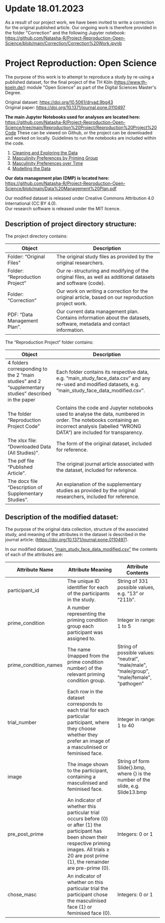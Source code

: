# Update 18.01.2023

As a result of our project work, we have been invited to write a correction for the original published article. Our ongoing work is therefore provided in the folder "Correction" and the following Jupyter notebook: https://github.com/Natasha-R/Project-Reproduction-Open-Science/blob/main/Correction/Correction%20Work.ipynb

# Project Reproduction: Open Science

The purpose of this work is to attempt to reproduce a study by re-using a published dataset, for the final project of the TH Köln (https://www.th-koeln.de/) module "Open Science" as part of the Digital Sciences Master's Degree. 

Original dataset: https://doi.org/10.5061/dryad.9bg43   
Original paper: https://doi.org/10.1371/journal.pone.0110497    

**The main Jupyter Notebooks used for analyses are located here:** https://github.com/Natasha-R/Project-Reproduction-Open-Science/tree/main/Reproduction%20Project/Reproduction%20Project%20Code
These can be viewed on Github, or the project can be downloaded and worked on locally. Guidelines to run the notebooks are included within the code.

1. [Cleaning and Exploring the Data](https://github.com/Natasha-R/Project-Reproduction-Open-Science/blob/main/Reproduction%20Project/Reproduction%20Project%20Code/1.%20Cleaning%20and%20Exploring%20Data.ipynb)  
2. [Masculinity Preferences by Priming Group](https://github.com/Natasha-R/Project-Reproduction-Open-Science/blob/main/Reproduction%20Project/Reproduction%20Project%20Code/2.%20Masculinity%20preferences%20by%20priming%20group.ipynb)  
3. [Masculinity Preferences over Time](https://github.com/Natasha-R/Project-Reproduction-Open-Science/blob/main/Reproduction%20Project/Reproduction%20Project%20Code/3.%20Masculinity%20over%20'time'.ipynb)  
4. [Modelling the Data](https://github.com/Natasha-R/Project-Reproduction-Open-Science/blob/main/Reproduction%20Project/Reproduction%20Project%20Code/4.%20Modelling%20the%20data.ipynb)  

**Our data management plan (DMP) is located here:** https://github.com/Natasha-R/Project-Reproduction-Open-Science/blob/main/Data%20Management%20Plan.pdf

Our modified dataset is released under Creative Commons Attribution 4.0 International (CC BY 4.0).  
Our research software is released under the MIT licence.  

## Description of project directory structure:

The project directory contains:

| Object                         | Description                                                                                                            |
|--------------------------------|------------------------------------------------------------------------------------------------------------------------|
| Folder: “Original Files”       | The original study files as provided by the original researchers.                                                      |
| Folder: “Reproduction Project” | Our re-structuring and modifying of the original files, as well as additional datasets and software (code).            |
| Folder: “Correction”           | Our work on writing a correction for the original article, based on our reproduction project work.                     |
| PDF: “Data Management Plan”.   | Our current data management plan. Contains information about the datasets, software, metadata and contact information. |

The “Reproduction Project” folder contains:

| Object                                                                                               | Description                                                                                                                                                                                  |
|------------------------------------------------------------------------------------------------------|----------------------------------------------------------------------------------------------------------------------------------------------------------------------------------------------|
| 4 folders corresponding to the 2 “main studies” and 2 “supplementary studies” described in the paper | Each folder contains its respective data, e.g. “main_study_face_data.csv” and any re-used and modified datasets, e.g.  “main_study_face_data_modified.csv”.                                  |
| The folder “Reproduction Project Code”                                                               | Contains the code and Jupyter notebooks used to analyse the data, numbered in order. The notebooks containing an incorrect analysis (labelled “WRONG DATA”) are included for transparency.   |
| The xlsx file: “Downloaded Data (All Studies)”.                                                      | The form of the original dataset, included for reference.                                                                                                                                    |
| The pdf file “Published Article”.                                                                    | The original journal article associated with the dataset, included for reference.                                                                                                            |
| The docx file “Description of Supplementary Studies”.                                                | An explanation of the supplementary studies as provided by the original researchers, included for reference.                                                                                 |

## Description of the modified dataset:

The purpose of the original data collection, structure of the associated study, and meaning of the attributes in the dataset is described in the journal article: (https://doi.org/10.1371/journal.pone.0110497).

In our modified dataset, [“main_study_face_data_modified.csv”](https://github.com/Natasha-R/Project-Reproduction-Open-Science/blob/main/Reproduction%20Project/Main%20Study%20(Face)/main_study_face_data_modified.csv) the contents of each of the attributes are:

| Attribute Name        | Attribute Meaning                                                                                                                                                                                                 | Attribute Contents                                                                         |
|-----------------------|-------------------------------------------------------------------------------------------------------------------------------------------------------------------------------------------------------------------|--------------------------------------------------------------------------------------------|
| participant_id        | The unique ID identifier for each of the participants in the study.                                                                                                                                               | String of 331 possible values, e.g. “13” or “211b”.                                        |
| prime_condition       | A number representing the priming condition group each participant was assigned to.                                                                                                                               | Integer in range: 1 to 5                                                                   |
| prime_condition_names | The name (mapped from the prime condition number) of the relevant priming condition group.                                                                                                                        | String of possible values: “neutral”, “male/male”, “male/group”, “male/female”, “pathogen” |
| trial_number          | Each row in the dataset corresponds to each trial for each particular participant, where they choose whether they prefer an image of a masculinised or feminised face.                                            | Integer in range: 1 to 40                                                                  |
| image                 | The image shown to the participant, containing a masculinised and feminised face.                                                                                                                                 | String of form Slide{}.bmp, where {} is the number of the slide, e.g. Slide13.bmp          |
| pre_post_prime        | An indicator of whether this particular trial occurs before (0) or after (1) the participant has been shown their respective priming images. All trials ≥ 20 are post prime (1), the remainder are pre-prime (0). | Integers: 0 or 1                                                                           |
| chose_masc            | An indicator of whether on this particular trial the participant chose the masculinised face (1) or feminised face (0).                                                                                           | Integers: 0 or 1                                                                           |
